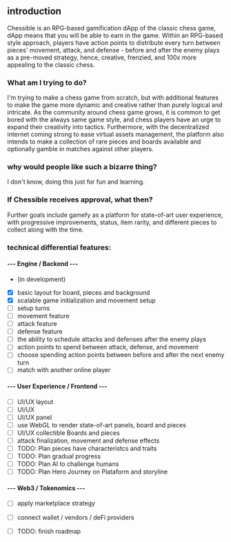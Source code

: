 
## introduction
Chessible is an RPG-based gamification dApp of the classic chess game, dApp means that you will be able to earn in the game. Within an RPG-based style approach, players have action points to distribute every turn between pieces' movement, attack, and defense - before and after the enemy plays as a pre-moved strategy, hence, creative, frenzied, and 100x more appealing to the classic chess. 

### What am I trying to do?
I'm trying to make a chess game from scratch, but with additional features to make the game more dynamic and creative rather than purely logical and intricate. As the community around chess game grows, it is common to get bored with the always same game style, and chess players have an urge to expand their creativity into tactics. Furthermore, with the decentralized internet coming strong to ease virtual assets management, the platform also intends to make a collection of rare pieces and boards available and optionally gamble in matches against other players.

### why would people like such a bizarre thing?
I don't know, doing this just for fun and learning.

### If Chessible receives approval, what then?
Further goals include gamefy as a platform for state-of-art user experience, with progressive improvements, status, item rarity, and different pieces to collect along with the time.

### technical differential features:
#### --- Engine / Backend ---
- (in development)
- [x] basic layout for board, pieces and background
- [x] scalable game initialization and movement setup
- [ ] setup turns
- [ ] movement feature
- [ ] attack feature
- [ ] defense feature
- [ ] the ability to schedule attacks and defenses after the enemy plays
- [ ] action points to spend between attack, defense, and movement
- [ ] choose spending action points between before and after the next enemy turn
- [ ] match with another online player

#### --- User Experience / Frontend ---
- [ ] UI/UX layout
- [ ] UI/UX
- [ ] UI/UX panel
- [ ] use WebGL to render state-of-art panels, board and pieces
- [ ] UI/UX collectible Boards and pieces
- [ ] attack finalization, movement and defense effects
- [ ] TODO: Plan pieces have characteristcs and traits
- [ ] TODO: Plan gradual progress
- [ ] TODO: Plan AI to challenge humans
- [ ] TODO: Plan Hero Journey on Plataform and storyline

####  --- Web3 / Tokenomics ---
- [ ] apply marketplace strategy
- [ ] connect wallet / vendors / deFi providers
- [ ] TODO: finish roadmap
 



